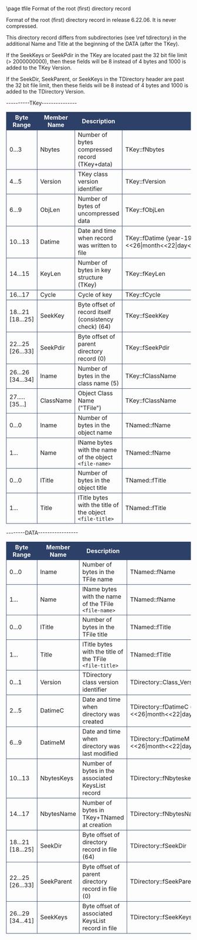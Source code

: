 \page tfile Format of the root (first) directory record

<style>
.byteTable th {
  border: 1px solid #2D4068;
  background: #2D4068;
  color:white
}
.byteTable td {
  border: 1px solid #2D4068;
}
</style>

Format of the root (first) directory record in release 6.22.06.  It is never compressed.

This directory record differs from subdirectories (see \ref tdirectory) in the additional
Name and Title at the beginning of the DATA (after the TKey).

If the SeekKeys or SeekPdir in the TKey are located past the 32 bit file limit (> 2000000000),
then these fields will be 8 instead of 4 bytes and 1000 is added to the TKey Version.

If the SeekDir, SeekParent, or SeekKeys in the TDirectory header are past the 32 bit file limit,
then these fields will be 8 instead of 4 bytes and 1000 is added to the TDirectory Version.

<div class="byteTable">
 ----------TKey---------------

| Byte Range       | Member Name    | Description                             | |
|------------------|----------------|-----------------------------------------|-|
| 0...3            | Nbytes         | Number of bytes compressed record (TKey+data)           | TKey::fNbytes |
| 4...5            | Version        | TKey class version identifier                           | TKey::fVersion |
| 6...9            | ObjLen         | Number of bytes of uncompressed data                    | TKey::fObjLen |
|10...13           | Datime         | Date and time when record was written to file           | TKey::fDatime (year-1995)<<26&#124;month<<22&#124;day<<17&#124;hour<<12&#124;minute<<6&#124;second |
|14...15           | KeyLen         | Number of bytes in key structure (TKey)                 | TKey::fKeyLen |
|16...17           | Cycle          | Cycle of key                                            | TKey::fCycle |
|18...21 [18...25] | SeekKey        | Byte offset of record itself (consistency check) (64)   | TKey::fSeekKey |
|22...25 [26...33] | SeekPdir       | Byte offset of parent directory record (0)              | TKey::fSeekPdir |
|26...26 [34...34] | lname          | Number of bytes in the class name (5)                   | TKey::fClassName |
|27..... [35...]   | ClassName      | Object Class Name ("TFile")                             | TKey::fClassName |
| 0...0            | lname          | Number of bytes in the object name                      | TNamed::fName |
| 1...             | Name           | lName bytes with the name of the object `<file-name>`   | TNamed::fName |
| 0...0            | lTitle         | Number of bytes in the object title                     | TNamed::fTitle |
| 1...             | Title          | lTitle bytes with the title of the object `<file-title>`| TNamed::fTitle |

 --------DATA-----------------

| Byte Range       | Member Name    | Description                             | |
|------------------|----------------|-----------------------------------------|-|
| 0...0            | lname          | Number of bytes in the TFile name                        | TNamed::fName |
| 1...             | Name           | lName bytes with the name of the TFile `<file-name>`     | TNamed::fName |
| 0...0            | lTitle         | Number of bytes in the TFile title                       | TNamed::fTitle |
| 1...             | Title          | lTitle bytes with the title of the TFile `<file-title>`  | TNamed::fTitle |
| 0...1            | Version        | TDirectory class version identifier                      | TDirectory::Class_Version() |
| 2...5            | DatimeC        | Date and time when directory was created                 | TDirectory::fDatimeC (year-1995)<<26&#124;month<<22&#124;day<<17&#124;hour<<12&#124;minute<<6&#124;second |
| 6...9            | DatimeM        | Date and time when directory was last modified           | TDirectory::fDatimeM (year-1995)<<26&#124;month<<22&#124;day<<17&#124;hour<<12&#124;minute<<6&#124;second |
|10...13           | NbytesKeys     | Number of bytes in the associated KeysList record        | TDirectory::fNbyteskeys |
|14...17           | NbytesName     | Number of bytes in TKey+TNamed at creation               | TDirectory::fNbytesName |
|18...21 [18...25] | SeekDir        | Byte offset of directory record in file (64)             | TDirectory::fSeekDir |
|22...25 [26...33] | SeekParent     | Byte offset of parent directory record in file (0)       | TDirectory::fSeekParent |
|26...29 [34...41] | SeekKeys       | Byte offset of associated KeysList record in file        | TDirectory::fSeekKeys |

</div>
